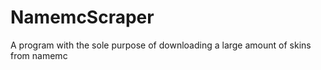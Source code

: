 # NamemcScraper
 A program with the sole purpose of downloading a large amount of skins from namemc

